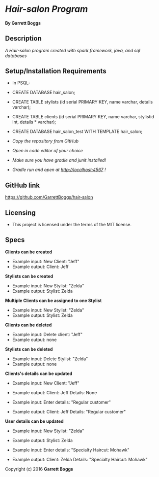 # _Hair-salon Program_

#### By Garrett Boggs

## Description

_A Hair-salon program created with spark framework, java, and sql databases_

## Setup/Installation Requirements

* In PSQL:
* CREATE DATABASE hair_salon;
* CREATE TABLE stylists (id serial PRIMARY KEY, name varchar, details varchar);
* CREATE TABLE clients (id serial PRIMARY KEY, name varchar, stylistid int, details * varchar);
* CREATE DATABASE hair_salon_test WITH TEMPLATE hair_salon;

* _Copy the repository from GitHub_
* _Open in code editor of your choice_
* _Make sure you have gradle and junit installed!_
* _Gradle run and open at [http://localhost:4567](http://localhost:4567) !_

## GitHub link

https://github.com/GarrettBoggs/hair-salon

## Licensing

* This project is licensed under the terms of the MIT license.

## Specs

  **Clients can be created**

  * Example input: New Client: "Jeff"
  * Example output: Client: Jeff

  **Stylists can be created**

  * Example input: New Stylist: "Zelda"
  * Example output: Stylist: Zelda

  **Multiple Clients can be assigned to one Stylist**

  * Example input: New Stylist: "Zelda"
  * Example output: Stylist: Zelda

  **Clients can be deleted**

  * Example input: Delete client: "Jeff"
  * Example output: none

  **Stylists can be deleted**

  * Example input: Delete Stylist: "Zelda"
  * Example output: none

  **Clients's details can be updated**
  * Example input: New Client: "Jeff"
  * Example output: Client: Jeff Details: None

  * Example input: Enter details: "Regular customer"
  * Example output: Client: Jeff Details: "Regular customer"


  **User details can be updated**
  * Example input: New Stylist: "Zelda"
  * Example output: Stylist: Zelda

  * Example input: Enter details: "Specialty Haircut: Mohawk"
  * Example output: Client: Zelda Details: "Specialty Haircut: Mohawk"



Copyright (c) 2016 **Garrett Boggs**

